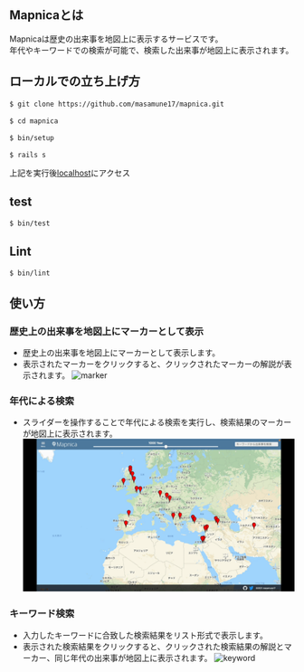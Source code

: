 ## Mapnicaとは
Mapnicaは歴史の出来事を地図上に表示するサービスです。<br>
年代やキーワードでの検索が可能で、検索した出来事が地図上に表示されます。

## ローカルでの立ち上げ方

```
$ git clone https://github.com/masamune17/mapnica.git
```

```
$ cd mapnica
```

```
$ bin/setup
```

```
$ rails s
```

上記を実行後[localhost](http://localhost:3000/)にアクセス

## test

```
$ bin/test
```

## Lint
```
$ bin/lint
```

## 使い方
### 歴史上の出来事を地図上にマーカーとして表示
* 歴史上の出来事を地図上にマーカーとして表示します。
* 表示されたマーカーをクリックすると、クリックされたマーカーの解説が表示されます。
![marker](app/assets/images/marker.gif)
### 年代による検索
* スライダーを操作することで年代による検索を実行し、検索結果のマーカーが地図上に表示されます。
![slider](app/assets/images/slider.gif)
### キーワード検索
* 入力したキーワードに合致した検索結果をリスト形式で表示します。
* 表示された検索結果をクリックすると、クリックされた検索結果の解説とマーカー、同じ年代の出来事が地図上に表示されます。
![keyword](app/assets/images/keyword.gif)
